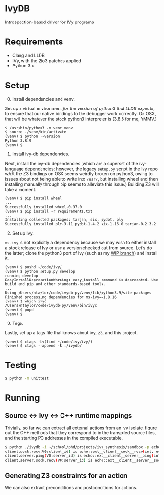 # IvyDB

Introspection-based driver for [IVy](https://github.com/kenmcmil/ivy/) programs

# Requirements

* Clang and LLDB
* IVy, with the 2to3 patches applied
* Python 3.x

# Setup

0) Install dependencies and venv.

Set up a virtual environment _for the version of python3 that LLDB expects_, to
ensure that our native bindings to the debugger work correctly.  On OSX, that
will be whatever the stock python3 interpreter is (3.8.8 for me, YMMV.) 

```
$ /usr/bin/python3 -m venv venv
$ source ./venv/bin/activate 
(venv) $ python --version
Python 3.8.9
(venv) $ 
```

1) Install ivy-db dependencies.

Next, install the ivy-db dependencies (which are a superset of the ivy-language
dependencies; however, the legacy `setup.py` script in the Ivy repo w/r/t the
Z3 bindings on OSX seems weirdly broken on python3, owing to issues about not
being able to write into `/usr/`, but installing wheel and then installing
manually through pip seems to alleviate this issue.)  Building Z3 will take a
moment.

```
(venv) $ pip install wheel
...
Successfully installed wheel-0.37.0
(venv) $ pip install -r requirements.txt
...
Installing collected packages: tarjan, six, pydot, ply
Successfully installed ply-3.11 pydot-1.4.2 six-1.16.0 tarjan-0.2.3.2
```

2) Set up Ivy.

`ms-ivy` is not explicitly a dependency because we may wish to either install
a stock release of Ivy or use a version checked out from source.  Let's do
the latter; clone the python3 port of Ivy (such as my [WIP
branch](https://github.com/dijkstracula/ivy/tree/nathan/python3_port)) and
install it.

```
(venv) $ pushd ~/code/ivy/
(venv) $ python setup.py develop
running develop
EasyInstallDeprecationWarning: easy_install command is deprecated. Use build and pip and other standards-based tools.
...
Using /Users/ntaylor/code/ivydb-py/venv/lib/python3.9/site-packages
Finished processing dependencies for ms-ivy==1.8.16
(venv) $ which ivyc
/Users/ntaylor/code/ivydb-py/venv/bin/ivyc
(venv) $ popd
(venv) $
```

3) Tags.

Lastly, set up a tags file that knows about ivy, z3, and this project.

```
(venv) $ ctags -L<(find ~/code/ivy/ivy/)
(venv) $ ctags --append -R ./ivydb/
```

# Testing

```bash
$ python -m unittest
```

# Running

## Source <-> Ivy <-> C++ runtime mappings

Trivially, so far we can extract all external actions from an Ivy isolate,
figure out the C++ methods that they correspond to in the transpiled source
files, and the starting PC addresses in the compiled executable.

```bash
$ python ./ivydb -i ~/school/phd/projects/ivy_synthesis/sandbox -p echo
client.sock.recv(V0:client_id) is echo::ext__client__sock__recv(int, echo::tcp__endpoint, echo::msg_t) at 0x100007054
client.server.ping(V0:server_id) is echo::ext__client__server__ping(int, int, unsigned int) at 0x100008750
client.server.sock.recv(V0:server_id) is echo::ext__client__server__sock__recv(int, echo::tcp__endpoint, echo::msg_t) at 0x100007eec
```

## Generating Z3 constraints for an action

We can also extract preconditions and postconditions for actions.
